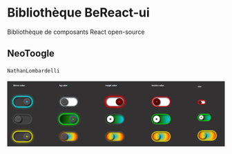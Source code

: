 # Bibliothèque BeReact-ui
Bibliothèque de composants React open-source
## NeoToogle
``NathanLombardelli``
<br>
<br>
<img src="https://raw.githubusercontent.com/NathanLombardelli/BeReact-ui/main/img/NeoToogle.png">